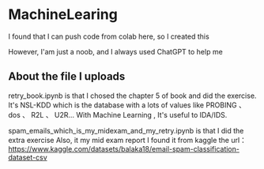 # MachineLearing
I found that I can push code from colab here, so I created this

However, I'am just a noob, and I always used ChatGPT to help me

## About the file I uploads

retry_book.ipynb is that I chosed the chapter 5 of book and did the exercise.
It's NSL-KDD which is the database with a lots of values like PROBING 、 dos 、 R2L 、 U2R...
With Machine Learning , It's useful to IDA/IDS.

spam_emails_which_is_my_midexam_and_my_retry.ipynb is that I did the extra exercise
Also, it my mid exam report
I found it from kaggle
the url：https://www.kaggle.com/datasets/balaka18/email-spam-classification-dataset-csv
